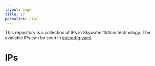 ```yaml
---
layout: page 
title: IP 
permalink: /ip/
---
```


This repository is a collection of IPs in Skywater 130nm technology. The
available IPs can be seen in
[ip/config.yaml](https://github.com/wulffern/aicex/blob/main/ip/config.yaml). 


# IPs 

